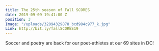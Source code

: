 ```yaml
---
title: The 25th season of Fall SCORES
date: 2019-09-09 19:41:00 Z
position: 3
Image: "/uploads/32094329878_bcd984c977_k.jpg"
Link: http://bit.ly/fallSCORES19
---
```


Soccer and poetry are back for our poet-athletes at our 69 sites in DC!